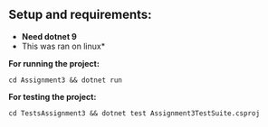 ## Setup and requirements:
* **Need dotnet 9**
* This was ran on linux*

**For running the project:**
```
cd Assignment3 && dotnet run
```

**For testing the project:**
```
cd TestsAssignment3 && dotnet test Assignment3TestSuite.csproj
```